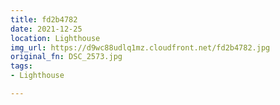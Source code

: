 ```yaml
---
title: fd2b4782
date: 2021-12-25
location: Lighthouse
img_url: https://d9wc88udlq1mz.cloudfront.net/fd2b4782.jpg
original_fn: DSC_2573.jpg
tags:
- Lighthouse

---
```


